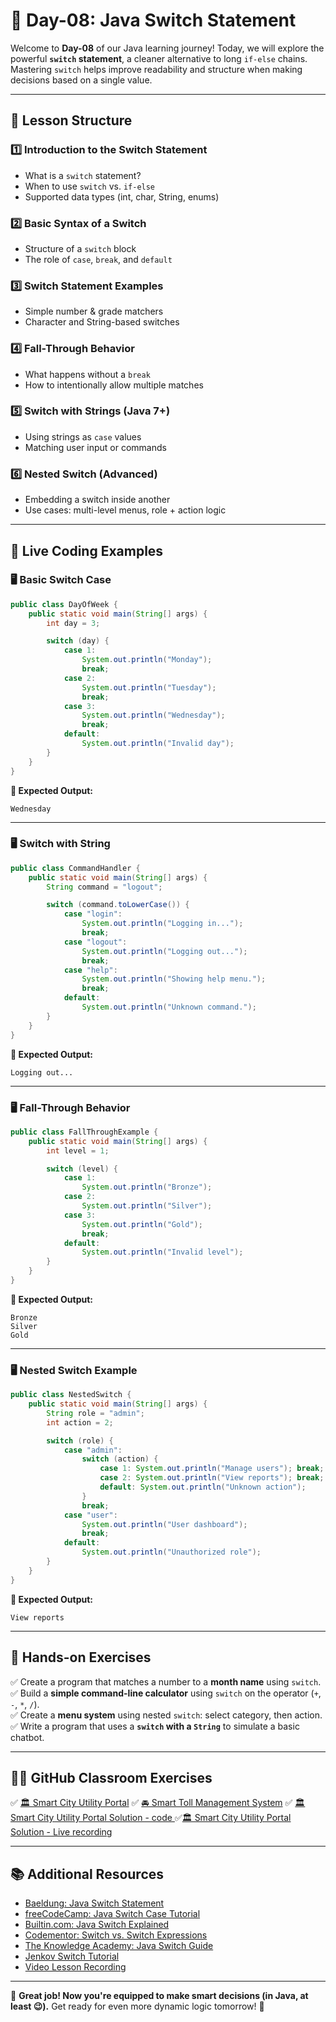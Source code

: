 # **📘 Day-08: Java Switch Statement**  
Welcome to **Day-08** of our Java learning journey! Today, we will explore the powerful **`switch` statement**, a cleaner alternative to long `if-else` chains. Mastering `switch` helps improve readability and structure when making decisions based on a single value.

---

## **📌 Lesson Structure**

### **1️⃣ Introduction to the Switch Statement**
- What is a `switch` statement?
- When to use `switch` vs. `if-else`
- Supported data types (int, char, String, enums)

### **2️⃣ Basic Syntax of a Switch**
- Structure of a `switch` block
- The role of `case`, `break`, and `default`

### **3️⃣ Switch Statement Examples**
- Simple number & grade matchers
- Character and String-based switches

### **4️⃣ Fall-Through Behavior**
- What happens without a `break`
- How to intentionally allow multiple matches

### **5️⃣ Switch with Strings (Java 7+)**
- Using strings as `case` values
- Matching user input or commands

### **6️⃣ Nested Switch (Advanced)**
- Embedding a switch inside another
- Use cases: multi-level menus, role + action logic

---

## **📜 Live Coding Examples**

### **🖥️ Basic Switch Case**

```java
public class DayOfWeek {
    public static void main(String[] args) {
        int day = 3;

        switch (day) {
            case 1:
                System.out.println("Monday");
                break;
            case 2:
                System.out.println("Tuesday");
                break;
            case 3:
                System.out.println("Wednesday");
                break;
            default:
                System.out.println("Invalid day");
        }
    }
}
```

**📝 Expected Output:**
```
Wednesday
```

---

### **🖥️ Switch with String**

```java
public class CommandHandler {
    public static void main(String[] args) {
        String command = "logout";

        switch (command.toLowerCase()) {
            case "login":
                System.out.println("Logging in...");
                break;
            case "logout":
                System.out.println("Logging out...");
                break;
            case "help":
                System.out.println("Showing help menu.");
                break;
            default:
                System.out.println("Unknown command.");
        }
    }
}
```

**📝 Expected Output:**
```
Logging out...
```

---

### **🖥️ Fall-Through Behavior**

```java
public class FallThroughExample {
    public static void main(String[] args) {
        int level = 1;

        switch (level) {
            case 1:
                System.out.println("Bronze");
            case 2:
                System.out.println("Silver");
            case 3:
                System.out.println("Gold");
                break;
            default:
                System.out.println("Invalid level");
        }
    }
}
```

**📝 Expected Output:**
```
Bronze
Silver
Gold
```

---

### **🖥️ Nested Switch Example**

```java
public class NestedSwitch {
    public static void main(String[] args) {
        String role = "admin";
        int action = 2;

        switch (role) {
            case "admin":
                switch (action) {
                    case 1: System.out.println("Manage users"); break;
                    case 2: System.out.println("View reports"); break;
                    default: System.out.println("Unknown action");
                }
                break;
            case "user":
                System.out.println("User dashboard");
                break;
            default:
                System.out.println("Unauthorized role");
        }
    }
}
```

**📝 Expected Output:**
```
View reports
```

---

## **🎯 Hands-on Exercises**

✅ Create a program that matches a number to a **month name** using `switch`.  
✅ Build a **simple command-line calculator** using `switch` on the operator (`+`, `-`, `*`, `/`).  
✅ Create a **menu system** using nested `switch`: select category, then action.  
✅ Write a program that uses a **`switch` with a `String`** to simulate a basic chatbot.

---

## **🧑‍🏫 GitHub Classroom Exercises**
✅ [🏛️ Smart City Utility Portal](https://github.com/FW-Zalando-Java-Backend-Engineer/Smart-City-Utility-Portal)
✅ [🚘 Smart Toll Management System](https://github.com/FW-Zalando-Java-Backend-Engineer/Smart-Toll-Management-System)
✅ [🏛️ Smart City Utility Portal Solution - code ](https://github.com/FW-Zalando-Java-Backend-Engineer/Smart-City-Utility-Portal/tree/solution)
✅[🏛️ Smart City Utility Portal Solution - Live recording](https://us06web.zoom.us/rec/share/A-SoJdODwwzqxazDnqT6daxVLI7wsIJP4uCqbktyrXax9hlrNtlLxpCurh9g1KY.p0amjoud3cvvA-2m)

---

## **📚 Additional Resources**

- [Baeldung: Java Switch Statement](https://www.baeldung.com/java-switch)
- [freeCodeCamp: Java Switch Case Tutorial](https://www.freecodecamp.org/news/java-switch-statement-how-to-use-a-switch-case-in-java/)
- [Builtin.com: Java Switch Explained](https://builtin.com/articles/java-switch-case)
- [Codementor: Switch vs. Switch Expressions](https://www.codementor.io/@noelkamphoa/switch-statements-and-switch-expressions-in-java-the-differences-2etcvbxfaa)
- [The Knowledge Academy: Java Switch Guide](https://www.theknowledgeacademy.com/blog/switch-case-java/)
- [Jenkov Switch Tutorial](https://jenkov.com/tutorials/java/switch.html)
- [Video Lesson Recording](https://us06web.zoom.us/rec/share/A-SoJdODwwzqxazDnqT6daxVLI7wsIJP4uCqbktyrXax9hlrNtlLxpCurh9g1KY.p0amjoud3cvvA-2m)

---

🚀 **Great job! Now you're equipped to make smart decisions (in Java, at least 😉).** Get ready for even more dynamic logic tomorrow! 🎉

